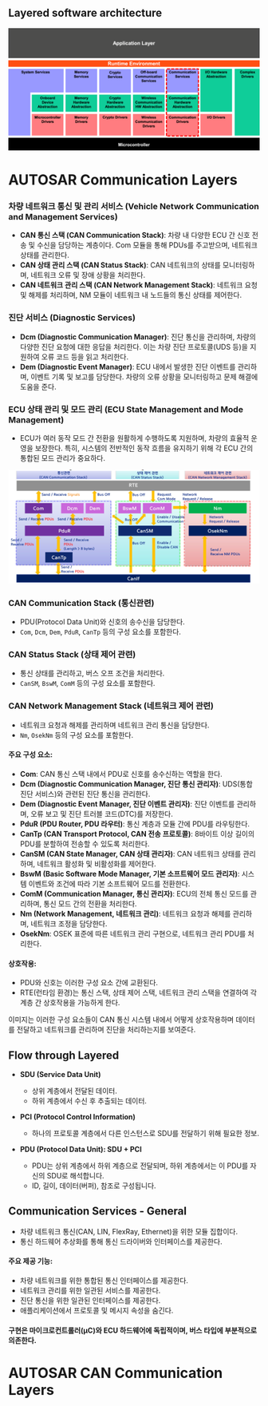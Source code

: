 ## Layered software architecture
![alt text](image-9.png)


# AUTOSAR Communication Layers

### **차량 네트워크 통신 및 관리 서비스 (Vehicle Network Communication and Management Services)**
   - **CAN 통신 스택 (CAN Communication Stack)**: 차량 내 다양한 ECU 간 신호 전송 및 수신을 담당하는 계층이다. Com 모듈을 통해 PDUs를 주고받으며, 네트워크 상태를 관리한다.
   - **CAN 상태 관리 스택 (CAN Status Stack)**: CAN 네트워크의 상태를 모니터링하며, 네트워크 오류 및 장애 상황을 처리한다.
   - **CAN 네트워크 관리 스택 (CAN Network Management Stack)**: 네트워크 요청 및 해제를 처리하며, NM 모듈이 네트워크 내 노드들의 통신 상태를 제어한다.

### **진단 서비스 (Diagnostic Services)**
   - **Dcm (Diagnostic Communication Manager)**: 진단 통신을 관리하며, 차량의 다양한 진단 요청에 대한 응답을 처리한다. 이는 차량 진단 프로토콜(UDS 등)을 지원하여 오류 코드 등을 읽고 처리한다.
   - **Dem (Diagnostic Event Manager)**: ECU 내에서 발생한 진단 이벤트를 관리하며, 이벤트 기록 및 보고를 담당한다. 차량의 오류 상황을 모니터링하고 문제 해결에 도움을 준다.

### **ECU 상태 관리 및 모드 관리 (ECU State Management and Mode Management)**
   - ECU가 여러 동작 모드 간 전환을 원활하게 수행하도록 지원하며, 차량의 효율적 운영을 보장한다. 특히, 시스템의 전반적인 동작 흐름을 유지하기 위해 각 ECU 간의 통합된 모드 관리가 중요하다.



![alt text](image-10.png)

### **CAN Communication Stack (통신관련)**
   - PDU(Protocol Data Unit)와 신호의 송수신을 담당한다.
   - `Com`, `Dcm`, `Dem`, `PduR`, `CanTp` 등의 구성 요소를 포함한다.

### **CAN Status Stack (상태 제어 관련)**
   - 통신 상태를 관리하고, 버스 오프 조건을 처리한다.
   - `CanSM`, `BswM`, `ComM` 등의 구성 요소를 포함한다.

### **CAN Network Management Stack (네트워크 제어 관련)**
   - 네트워크 요청과 해제를 관리하며 네트워크 관리 통신을 담당한다.
   - `Nm`, `OsekNm` 등의 구성 요소를 포함한다.

#### 주요 구성 요소:
- **Com**: CAN 통신 스택 내에서 PDU로 신호를 송수신하는 역할을 한다.
- **Dcm (Diagnostic Communication Manager, 진단 통신 관리자)**: UDS(통합 진단 서비스)와 관련된 진단 통신을 관리한다.
- **Dem (Diagnostic Event Manager, 진단 이벤트 관리자)**: 진단 이벤트를 관리하며, 오류 보고 및 진단 트러블 코드(DTC)를 저장한다.
- **PduR (PDU Router, PDU 라우터)**: 통신 계층과 모듈 간에 PDU를 라우팅한다.
- **CanTp (CAN Transport Protocol, CAN 전송 프로토콜)**: 8바이트 이상 길이의 PDU를 분할하여 전송할 수 있도록 처리한다.
- **CanSM (CAN State Manager, CAN 상태 관리자)**: CAN 네트워크 상태를 관리하며, 네트워크 활성화 및 비활성화를 제어한다.
- **BswM (Basic Software Mode Manager, 기본 소프트웨어 모드 관리자)**: 시스템 이벤트와 조건에 따라 기본 소프트웨어 모드를 전환한다.
- **ComM (Communication Manager, 통신 관리자)**: ECU의 전체 통신 모드를 관리하며, 통신 모드 간의 전환을 처리한다.
- **Nm (Network Management, 네트워크 관리)**: 네트워크 요청과 해제를 관리하며, 네트워크 조정을 담당한다.
- **OsekNm**: OSEK 표준에 따른 네트워크 관리 구현으로, 네트워크 관리 PDU를 처리한다.

#### 상호작용:
- PDU와 신호는 이러한 구성 요소 간에 교환된다.
- RTE(런타임 환경)는 통신 스택, 상태 제어 스택, 네트워크 관리 스택을 연결하여 각 계층 간 상호작용을 가능하게 한다.

이미지는 이러한 구성 요소들이 CAN 통신 시스템 내에서 어떻게 상호작용하며 데이터를 전달하고 네트워크를 관리하며 진단을 처리하는지를 보여준다.


## Flow through Layered

- **SDU (Service Data Unit)**
  - 상위 계층에서 전달된 데이터.
  - 하위 계층에서 수신 후 추출되는 데이터.

- **PCI (Protocol Control Information)**
  - 하나의 프로토콜 계층에서 다른 인스턴스로 SDU를 전달하기 위해 필요한 정보.

- **PDU (Protocol Data Unit): SDU + PCI**
  - PDU는 상위 계층에서 하위 계층으로 전달되며, 하위 계층에서는 이 PDU를 자신의 SDU로 해석합니다.
  - ID, 길이, 데이터(버퍼), 참조로 구성됩니다.

## **Communication Services - General**

- 차량 네트워크 통신(CAN, LIN, FlexRay, Ethernet)을 위한 모듈 집합이다.
- 통신 하드웨어 추상화를 통해 통신 드라이버와 인터페이스를 제공한다.

#### 주요 제공 기능:
- 차량 네트워크를 위한 통합된 통신 인터페이스를 제공한다.
- 네트워크 관리를 위한 일관된 서비스를 제공한다.
- 진단 통신을 위한 일관된 인터페이스를 제공한다.
- 애플리케이션에서 프로토콜 및 메시지 속성을 숨긴다.

#### 구현은 마이크로컨트롤러(μC)와 ECU 하드웨어에 독립적이며, 버스 타입에 부분적으로 의존한다.






# AUTOSAR CAN Communication Layers
